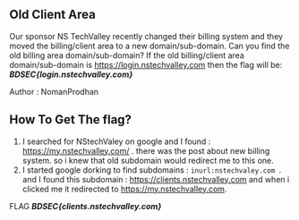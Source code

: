 ## Old Client Area
Our sponsor NS TechValley recently changed their billing system and they moved the 
billing/client area to a new domain/sub-domain. Can you find the old billing area domain/sub-domain?
If the old billing/client area domain/sub-domain is https://login.nstechvalley.com then the flag will be:
_**BDSEC{login.nstechvalley.com}**_

Author : NomanProdhan

## How To Get The flag?
1. I searched for NStechValey on google and I found : https://my.nstechvalley.com/ .
   there was the post about new billing system. so i knew that old subdomain would redirect me to this one.
2. I started google dorking to find subdomains : `inurl:nstechvaley.com `.
   and I found this subdomain : https://clients.nstechvalley.com
   and when i clicked me it redirected to https://my.nstechvalley.com.

FLAG _**BDSEC{clients.nstechvalley.com}**_
